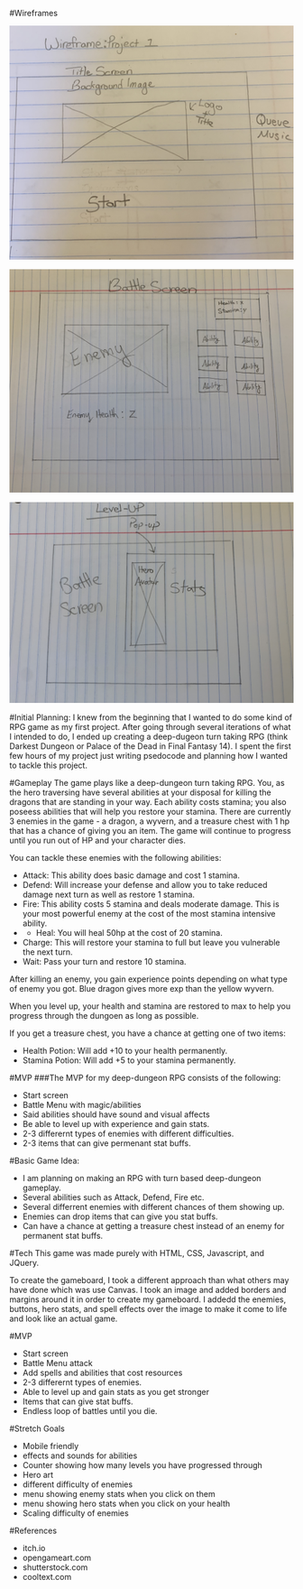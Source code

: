 #Wireframes

![Title Screen](TitleScreen.jpg "titlescreen")

![Battle Screen](BattleScreen.jpg "battlescreen")

![Level Up](LevelUp.jpg "levelup")

#Initial Planning:
I knew from the beginning that I wanted to do some kind of RPG game as my first project. After going through several iterations of what I intended to do, I ended up creating a deep-dugeon turn taking RPG (think Darkest Dungeon or Palace of the Dead in Final Fantasy 14). I spent the first few hours of my project just writing psedocode and planning how I wanted to tackle this project.

#Gameplay
The game plays like a deep-dungeon turn taking RPG. You, as the hero traversing have several abilities at your disposal for killing the dragons that are standing in your way. Each ability costs stamina; you also poseess abilities that will help you restore your stamina. There are currently 3 enemies in the game - a dragon, a wyvern, and a treasure chest with 1 hp that has a chance of giving you an item. The game will continue to progress until you run out of HP and your character dies.

You can tackle these enemies with the following abilities:

- Attack: This ability does basic damage and cost 1 stamina.
- Defend: Will increase your defense and allow you to take reduced damage next turn as well as restore 1 stamina.
- Fire: This ability costs 5 stamina and deals moderate damage. This is your most powerful enemy at the cost of the most stamina intensive ability.
- - Heal: You will heal 50hp at the cost of 20 stamina.
- Charge: This will restore your stamina to full but leave you vulnerable the next turn.
- Wait: Pass your turn and restore 10 stamina.

After killing an enemy, you gain experience points depending on what type of enemy you got. Blue dragon gives more exp than the yellow wyvern. 

When you level up, your health and stamina are restored to max to help you progress through the dungoen as long as possible.

If you get a treasure chest, you have a chance at getting one of two items: 
- Health Potion: Will add +10 to your health permanently.
- Stamina Potion: Will add +5 to your stamina permanently.


#MVP
###The MVP for my deep-dungeon RPG consists of the following:
- Start screen
- Battle Menu with magic/abilities
- Said abilities should have sound and visual affects
- Be able to level up with experience and gain stats.
- 2-3 differernt types of enemies with different difficulties.
- 2-3 items that can give permenant stat buffs.


#Basic Game Idea:
- I am planning on making an RPG with turn based deep-dungeon gameplay.
- Several abilities such as Attack, Defend, Fire etc.
- Several differrent enemies with different chances of them showing up.
- Enemies can drop items that can give you stat buffs.
- Can have a chance at getting a treasure chest instead of an enemy for permanent stat buffs.


#Tech
This game was made purely with HTML, CSS, Javascript, and JQuery. 

To create the gameboard, I took a different approach than what others may have done which was use Canvas. I took an image and added borders and margins around it in order to create my gameboard. I addedd the enemies, buttons, hero stats, and spell effects over the image to make it come to life and look like an actual game.


#MVP
- Start screen
- Battle Menu attack
- Add spells and abilities that cost resources
- 2-3 differernt types of enemies.
- Able to level up and gain stats as you get stronger
- Items that can give stat buffs.
- Endless loop of battles until you die.


#Stretch Goals
- Mobile friendly
- effects and sounds for abilities
- Counter showing how many levels you have progressed through
- Hero art
- different difficulty of enemies
- menu showing enemy stats when you click on them
- menu showing hero stats when you click on your health
- Scaling difficulty of enemies



#References
- itch.io
- opengameart.com
- shutterstock.com
- cooltext.com

